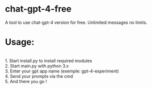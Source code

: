 # chat-gpt-4-free
A tool to use chat-gpt-4 version for free. Unlimited messages no limits.

<h1>Usage: </h1><br>
1. Start install.py to install required modules<br>
2. Start main.py with python 3.x<br>
3. Enter your gpt app name (exemple: gpt-4-experiment)<br>
4. Send your prompts via the cmd<br>
5. And there you go !
